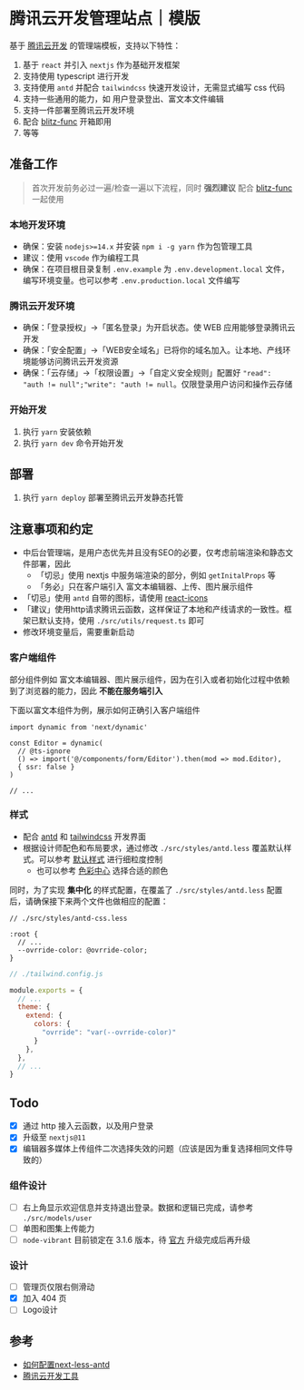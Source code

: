 # 腾讯云开发管理站点｜模版

基于 [腾讯云开发](https://cloud.tencent.com/document/product/876/34654) 的管理端模板，支持以下特性：

1. 基于 `react` 并引入 `nextjs` 作为基础开发框架
2. 支持使用 typescript 进行开发
3. 支持使用 `antd` 并配合 `tailwindcss` 快速开发设计，无需显式编写 css 代码
4. 支持一些通用的能力，如 用户登录登出、富文本文件编辑
5. 支持一件部署至腾讯云开发环境
6. 配合 [blitz-func](https://github.com/jay4q/blitz-func) 开箱即用
7. 等等

## 准备工作

> 首次开发前务必过一遍/检查一遍以下流程，同时 **强烈建议** 配合 [blitz-func](https://github.com/jay4q/blitz-func) 一起使用

### 本地开发环境

+ 确保：安装 `nodejs>=14.x` 并安装 `npm i -g yarn` 作为包管理工具
+ 建议：使用 `vscode` 作为编程工具
+ 确保：在项目根目录复制 `.env.example` 为 `.env.development.local` 文件，编写环境变量。也可以参考 `.env.production.local` 文件编写

### 腾讯云开发环境

+ 确保：「登录授权」->「匿名登录」为开启状态。使 WEB 应用能够登录腾讯云开发
+ 确保：「安全配置」->「WEB安全域名」已将你的域名加入。让本地、产线环境能够访问腾讯云开发资源
+ 确保：「云存储」->「权限设置」->「自定义安全规则」配置好 `"read": "auth != null";"write": "auth != null`。仅限登录用户访问和操作云存储

### 开始开发

1. 执行 `yarn` 安装依赖
2. 执行 `yarn dev` 命令开始开发

## 部署

1. 执行 `yarn deploy` 部署至腾讯云开发静态托管

## 注意事项和约定

+ 中后台管理端，是用户态优先并且没有SEO的必要，仅考虑前端渲染和静态文件部署，因此
  + 「切忌」使用 nextjs 中服务端渲染的部分，例如 `getInitalProps` 等
  + 「务必」只在客户端引入 富文本编辑器、上传、图片展示组件
+ 「切忌」使用 `antd` 自带的图标，请使用 [react-icons](https://react-icons.github.io/react-icons)
+ 「建议」使用http请求腾讯云函数，这样保证了本地和产线请求的一致性。框架已默认支持，使用 `./src/utils/request.ts` 即可
+ 修改环境变量后，需要重新启动

### 客户端组件

部分组件例如 富文本编辑器、图片展示组件，因为在引入或者初始化过程中依赖到了浏览器的能力，因此 **不能在服务端引入**

下面以富文本组件为例，展示如何正确引入客户端组件

``` tsx
import dynamic from 'next/dynamic'

const Editor = dynamic(
  // @ts-ignore
  () => import('@/components/form/Editor').then(mod => mod.Editor),
  { ssr: false }
)

// ...
```

### 样式

+ 配合 [antd](https://ant.design/components/overview-cn/) 和 [tailwindcss]('https://tailwindcss.com/') 开发界面
+ 根据设计师配色和布局要求，通过修改 `./src/styles/antd.less` 覆盖默认样式。可以参考 [默认样式](https://github.com/ant-design/ant-design/blob/master/components/style/themes/default.less) 进行细粒度控制
  + 也可以参考 [色彩中心](https://ant.design/docs/spec/colors-cn) 选择合适的颜色

同时，为了实现 **集中化** 的样式配置，在覆盖了 `./src/styles/antd.less` 配置后，请确保接下来两个文件也做相应的配置：

``` less
// ./src/styles/antd-css.less

:root {
  // ...
  --ovrride-color: @ovrride-color;
}
```

``` js
// ./tailwind.config.js

module.exports = {
  // ...
  theme: {
    extend: {
      colors: {
        "ovrride": "var(--ovrride-color)"
      }
    },
  },
  // ...
}
```

## Todo

+ [x] 通过 http 接入云函数，以及用户登录
+ [x] 升级至 `nextjs@11`
+ [x] 编辑器多媒体上传组件二次选择失效的问题（应该是因为重复选择相同文件导致的）

### 组件设计

+ [ ] 右上角显示欢迎信息并支持退出登录。数据和逻辑已完成，请参考 `./src/models/user`
+ [ ] 单图和图集上传能力
+ [ ] `node-vibrant` 目前锁定在 3.1.6 版本，待 [官方](https://github.com/Vibrant-Colors/node-vibrant) 升级完成后再升级

### 设计

+ [ ] 管理页仅限右侧滑动
+ [x] 加入 404 页
+ [ ] Logo设计

## 参考

+ [如何配置next-less-antd](https://github.com/SolidZORO/mkn)
+ [腾讯云开发工具](https://docs.cloudbase.net/api-reference/webv2/initialization.html)
